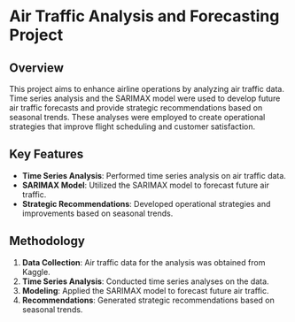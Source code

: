 # Air Traffic Analysis and Forecasting Project

## Overview

This project aims to enhance airline operations by analyzing air traffic data. Time series analysis and the SARIMAX model were used to develop future air traffic forecasts and provide strategic recommendations based on seasonal trends. These analyses were employed to create operational strategies that improve flight scheduling and customer satisfaction.

## Key Features

- **Time Series Analysis**: Performed time series analysis on air traffic data.
- **SARIMAX Model**: Utilized the SARIMAX model to forecast future air traffic.
- **Strategic Recommendations**: Developed operational strategies and improvements based on seasonal trends.

## Methodology

1. **Data Collection**: Air traffic data for the analysis was obtained from Kaggle.
2. **Time Series Analysis**: Conducted time series analyses on the data.
3. **Modeling**: Applied the SARIMAX model to forecast future air traffic.
4. **Recommendations**: Generated strategic recommendations based on seasonal trends.
